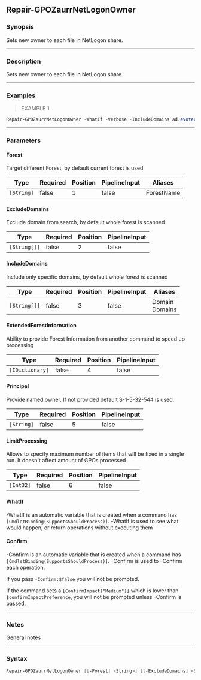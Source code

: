 Repair-GPOZaurrNetLogonOwner
----------------------------

### Synopsis
Sets new owner to each file in NetLogon share.

---

### Description

Sets new owner to each file in NetLogon share.

---

### Examples
> EXAMPLE 1

```PowerShell
Repair-GPOZaurrNetLogonOwner -WhatIf -Verbose -IncludeDomains ad.evotec.pl
```

---

### Parameters
#### **Forest**
Target different Forest, by default current forest is used

|Type      |Required|Position|PipelineInput|Aliases   |
|----------|--------|--------|-------------|----------|
|`[String]`|false   |1       |false        |ForestName|

#### **ExcludeDomains**
Exclude domain from search, by default whole forest is scanned

|Type        |Required|Position|PipelineInput|
|------------|--------|--------|-------------|
|`[String[]]`|false   |2       |false        |

#### **IncludeDomains**
Include only specific domains, by default whole forest is scanned

|Type        |Required|Position|PipelineInput|Aliases           |
|------------|--------|--------|-------------|------------------|
|`[String[]]`|false   |3       |false        |Domain<br/>Domains|

#### **ExtendedForestInformation**
Ability to provide Forest Information from another command to speed up processing

|Type           |Required|Position|PipelineInput|
|---------------|--------|--------|-------------|
|`[IDictionary]`|false   |4       |false        |

#### **Principal**
Provide named owner. If not provided default S-1-5-32-544 is used.

|Type      |Required|Position|PipelineInput|
|----------|--------|--------|-------------|
|`[String]`|false   |5       |false        |

#### **LimitProcessing**
Allows to specify maximum number of items that will be fixed in a single run. It doesn't affect amount of GPOs processed

|Type     |Required|Position|PipelineInput|
|---------|--------|--------|-------------|
|`[Int32]`|false   |6       |false        |

#### **WhatIf**
-WhatIf is an automatic variable that is created when a command has ```[CmdletBinding(SupportsShouldProcess)]```.
-WhatIf is used to see what would happen, or return operations without executing them
#### **Confirm**
-Confirm is an automatic variable that is created when a command has ```[CmdletBinding(SupportsShouldProcess)]```.
-Confirm is used to -Confirm each operation.

If you pass ```-Confirm:$false``` you will not be prompted.

If the command sets a ```[ConfirmImpact("Medium")]``` which is lower than ```$confirmImpactPreference```, you will not be prompted unless -Confirm is passed.

---

### Notes
General notes

---

### Syntax
```PowerShell
Repair-GPOZaurrNetLogonOwner [[-Forest] <String>] [[-ExcludeDomains] <String[]>] [[-IncludeDomains] <String[]>] [[-ExtendedForestInformation] <IDictionary>] [[-Principal] <String>] [[-LimitProcessing] <Int32>] [-WhatIf] [-Confirm] [<CommonParameters>]
```
